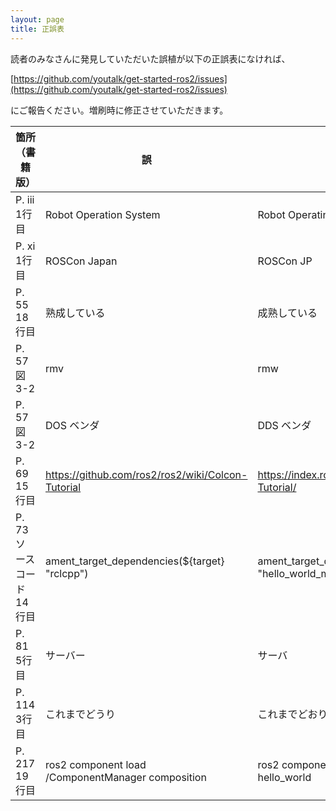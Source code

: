 ```yaml
---
layout: page
title: 正誤表
---
```


読者のみなさんに発見していただいた誤植が以下の正誤表になければ、

[https://github.com/youtalk/get-started-ros2/issues](https://github.com/youtalk/get-started-ros2/issues)

にご報告ください。増刷時に修正させていただきます。

| 箇所（書籍版）           | 誤                                                | 正                                                               |
|--------------------------|---------------------------------------------------|------------------------------------------------------------------|
| P. iii 1行目             | Robot Operation System                            | Robot Operating System                                           |
| P. xi 1行目              | ROSCon Japan                                      | ROSCon JP                                                        |
| P. 55 18行目             | 熟成している                                      | 成熟している                                                     |
| P. 57 図3-2              | rmv                                               | rmw                                                              |
| P. 57 図3-2              | DOS ベンダ                                        | DDS ベンダ                                                       |
| P. 69 15行目             | https://github.com/ros2/ros2/wiki/Colcon-Tutorial | https://index.ros.org/doc/ros2/Tutorials/Colcon-Tutorial/        |
| P. 73 ソースコード14行目 | ament_target_dependencies(${target} "rclcpp")     | ament_target_dependencies(${target} "rclcpp" "hello_world_msgs") |
| P. 81 5行目              | サーバー                                          | サーバ                                                           |
| P. 114 3行目             | これまでどうり                                    | これまでどおり                                                   |
| P. 217 19行目            | ros2 component load /ComponentManager composition | ros2 component load /ComponentManager hello_world                |
